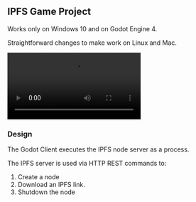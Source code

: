 ## IPFS Game Project

Works only on Windows 10 and on Godot Engine 4.

Straightforward changes to make work on Linux and Mac.

![Demo](https://user-images.githubusercontent.com/32321/116321716-6bfec800-a76f-11eb-99bb-357f3ce1f57e.mp4)

### Design

The Godot Client executes the IPFS node server as a process.

The IPFS server is used via HTTP REST commands to:

1. Create a node
2. Download an IPFS link.
3. Shutdown the node
